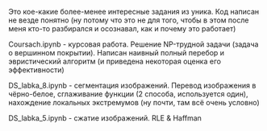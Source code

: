 Это кое-какие более-менее интересные задания из уника. Код написан не везде понятно (ну потому что это не для того, чтобы в этом после меня кто-то разбирался и осознавал, как и почему это работает)

Coursach.ipynb - курсовая работа. Решение NP-трудной задачи (задача о вершинном покрытии).
Написан наивный полный перебор и эвристический алгоритм (и приведена некоторая оценка его эффективности)

DS_labka_8.ipynb - сегментация изображений.
Перевод изображения в чёрно-белое, сглаживание функции (2 способа, используется один), нахождение локальных экстремумов (ну почти, там всё очень условно)

DS_labka_5.ipynb - сжатие изображений. RLE & Haffman
